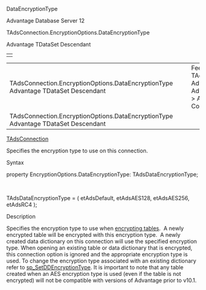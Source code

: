 DataEncryptionType




Advantage Database Server 12  

TAdsConnection.EncryptionOptions.DataEncryptionType

Advantage TDataSet Descendant

|  |
| --- |
|  |

|  |  |  |  |  |
| --- | --- | --- | --- | --- |
| TAdsConnection.EncryptionOptions.DataEncryptionType  Advantage TDataSet Descendant |  |  | Feedback on: Advantage Database Server 12 - TAdsConnection.EncryptionOptions.DataEncryptionType Advantage TDataSet Descendant Ade\_DataEncryptionType Advantage Web Development > Advantage Delphi OData Client > Delphi OData Components > TODataSet / Dear Support Staff, |  |
| TAdsConnection.EncryptionOptions.DataEncryptionType  Advantage TDataSet Descendant |  |  |  |  |

[TAdsConnection](ade_tadsconnection_7.htm)

Specifies the encryption type to use on this connection.

Syntax

property EncryptionOptions.DataEncryptionType: TAdsDataEncryptionType;

 

TAdsDataEncryptionType = ( etAdsDefault, etAdsAES128, etAdsAES256, etAdsRC4 );

Description

Specifies the encryption type to use when [encrypting tables](master_encryption.htm).  A newly encrypted table will be encrypted with this encryption type.  A newly created data dictionary on this connection will use the specified encryption type. When opening an existing table or data dictionary that is encrypted, this connection option is ignored and the appropriate encryption type is used. To change the encryption type associated with an existing dictionary refer to [sp\_SetDDEncryptionType](master_sp_setddencryptiontype.htm). It is important to note that any table created when an AES encryption type is used (even if the table is not encrypted) will not be compatible with versions of Advantage prior to v10.1.